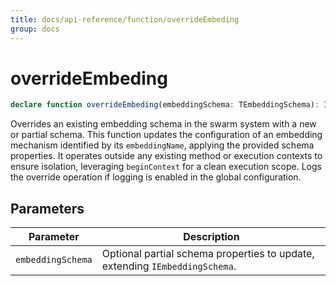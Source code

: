 ```yaml
---
title: docs/api-reference/function/overrideEmbeding
group: docs
---
```


# overrideEmbeding

```ts
declare function overrideEmbeding(embeddingSchema: TEmbeddingSchema): IEmbeddingSchema;
```

Overrides an existing embedding schema in the swarm system with a new or partial schema.
This function updates the configuration of an embedding mechanism identified by its `embeddingName`, applying the provided schema properties.
It operates outside any existing method or execution contexts to ensure isolation, leveraging `beginContext` for a clean execution scope.
Logs the override operation if logging is enabled in the global configuration.

## Parameters

| Parameter | Description |
|-----------|-------------|
| `embeddingSchema` | Optional partial schema properties to update, extending `IEmbeddingSchema`. |
